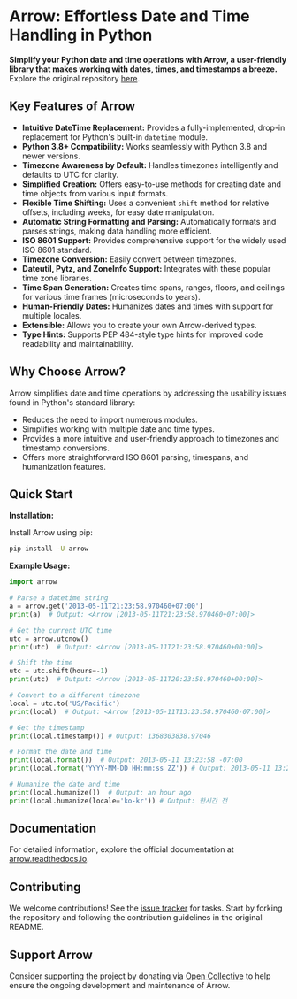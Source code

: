 # Arrow: Effortless Date and Time Handling in Python

**Simplify your Python date and time operations with Arrow, a user-friendly library that makes working with dates, times, and timestamps a breeze.**  Explore the original repository [here](https://github.com/arrow-py/arrow).

## Key Features of Arrow

*   **Intuitive DateTime Replacement:** Provides a fully-implemented, drop-in replacement for Python's built-in `datetime` module.
*   **Python 3.8+ Compatibility:**  Works seamlessly with Python 3.8 and newer versions.
*   **Timezone Awareness by Default:**  Handles timezones intelligently and defaults to UTC for clarity.
*   **Simplified Creation:** Offers easy-to-use methods for creating date and time objects from various input formats.
*   **Flexible Time Shifting:**  Uses a convenient `shift` method for relative offsets, including weeks, for easy date manipulation.
*   **Automatic String Formatting and Parsing:**  Automatically formats and parses strings, making data handling more efficient.
*   **ISO 8601 Support:**  Provides comprehensive support for the widely used ISO 8601 standard.
*   **Timezone Conversion:**  Easily convert between timezones.
*   **Dateutil, Pytz, and ZoneInfo Support:**  Integrates with these popular time zone libraries.
*   **Time Span Generation:**  Creates time spans, ranges, floors, and ceilings for various time frames (microseconds to years).
*   **Human-Friendly Dates:**  Humanizes dates and times with support for multiple locales.
*   **Extensible:** Allows you to create your own Arrow-derived types.
*   **Type Hints:** Supports PEP 484-style type hints for improved code readability and maintainability.

## Why Choose Arrow?

Arrow simplifies date and time operations by addressing the usability issues found in Python's standard library:

*   Reduces the need to import numerous modules.
*   Simplifies working with multiple date and time types.
*   Provides a more intuitive and user-friendly approach to timezones and timestamp conversions.
*   Offers more straightforward ISO 8601 parsing, timespans, and humanization features.

## Quick Start

**Installation:**

Install Arrow using pip:

```bash
pip install -U arrow
```

**Example Usage:**

```python
import arrow

# Parse a datetime string
a = arrow.get('2013-05-11T21:23:58.970460+07:00')
print(a)  # Output: <Arrow [2013-05-11T21:23:58.970460+07:00]>

# Get the current UTC time
utc = arrow.utcnow()
print(utc)  # Output: <Arrow [2013-05-11T21:23:58.970460+00:00]>

# Shift the time
utc = utc.shift(hours=-1)
print(utc)  # Output: <Arrow [2013-05-11T20:23:58.970460+00:00]>

# Convert to a different timezone
local = utc.to('US/Pacific')
print(local)  # Output: <Arrow [2013-05-11T13:23:58.970460-07:00]>

# Get the timestamp
print(local.timestamp()) # Output: 1368303838.97046

# Format the date and time
print(local.format())  # Output: 2013-05-11 13:23:58 -07:00
print(local.format('YYYY-MM-DD HH:mm:ss ZZ')) # Output: 2013-05-11 13:23:58 -07:00

# Humanize the date and time
print(local.humanize())  # Output: an hour ago
print(local.humanize(locale='ko-kr')) # Output: 한시간 전
```

## Documentation

For detailed information, explore the official documentation at [arrow.readthedocs.io](https://arrow.readthedocs.io).

## Contributing

We welcome contributions!  See the [issue tracker](https://github.com/arrow-py/arrow/issues) for tasks.  Start by forking the repository and following the contribution guidelines in the original README.

## Support Arrow

Consider supporting the project by donating via [Open Collective](https://opencollective.com/arrow) to help ensure the ongoing development and maintenance of Arrow.